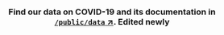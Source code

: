 <h3 align="center">
  Find our data on COVID-19 and its documentation in <a href="/public/data"><strong><code>/public/data</code> ↗️</strong></a>.
  Edited newly
</h3>
